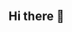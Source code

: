 ## Hi there 👋

<!--
**koolkart3/koolkart3** is a ✨ _special_ ✨ repository because its `README.md` (this file) appears on your GitHub profile.

Here are some ideas to get you started:

- 🔭 I’m currently working on a personal game.
- 🌱 I’m currently learning C++ and expanding my knowledge in Python and Java.
- 📫 How to reach me: Email: aklankcool@gmail.com 
- 😄 Pronouns: He/Him
- ⚡ Fun fact:
